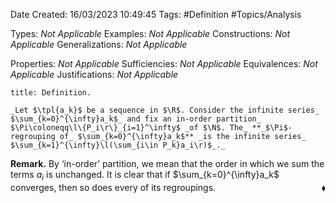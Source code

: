 <div class="topSpace"></div>

Date Created: 16/03/2023 10:49:45
Tags: #Definition #Topics/Analysis

Types: _Not Applicable_
Examples: _Not Applicable_
Constructions: _Not Applicable_
Generalizations: _Not Applicable_

Properties: _Not Applicable_
Sufficiencies: _Not Applicable_
Equivalences: _Not Applicable_
Justifications: _Not Applicable_

``` ad-Definition
title: Definition.

_Let $\tpl{a_k}$ be a sequence in $\R$. Consider the infinite series_ $\sum_{k=0}^{\infty}a_k$_ and fix an in-order partition_ $\Pi\coloneqq\l\{P_i\r\}_{i=1}^\infty$ _of $\N$. The_ **_$\Pi$-regrouping of_ $\sum_{k=0}^{\infty}a_k$** _is the infinite series_ $\sum_{k=1}^{\infty}\l(\sum_{i\in P_k}a_i\r)$_._

```

**Remark.** By $\textrm{`}$in-order$\textrm{'}$ partition, we mean that the order in which we sum the terms $a_i$ is unchanged. It is clear that if $\sum_{k=0}^{\infty}a_k$ converges, then so does every of its regroupings.<span style="float:right;">$\blacklozenge$</span>
